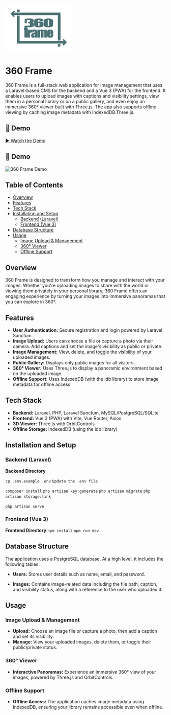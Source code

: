 ![360 Frame Logo](./frontend/src/assets/360logo_color.png)
# 360 Frame

360 Frame is a full-stack web application for image management that uses a Laravel-based CMS for the backend and a Vue 3 (PWA) for the frontend. It enables users to upload images with captions and visibility settings, view them in a personal library or on a public gallery, and even enjoy an immersive 360° viewer built with Three.js. The app also supports offline viewing by caching image metadata with IndexedDB.Three.js.

## 🎥 Demo
[▶ Watch the Demo](demo/360frame_demo.mp4)

## 🎥 Demo
![360 Frame Demo](demo/360frame_demo.gif)


## Table of Contents

- [Overview](#overview)
- [Features](#features)
- [Tech Stack](#tech-stack)
- [Installation and Setup](#installation-and-setup)
  - [Backend (Laravel)](#backend-laravel)
  - [Frontend (Vue 3)](#frontend-vue-3)
- [Database Structure](#database-structure)
- [Usage](#usage)
  - [Image Upload & Management](#image-upload--management)
  - [360° Viewer](#360-viewer)
  - [Offline Support](#offline-support)


## Overview

360 Frame is designed to transform how you manage and interact with your images. Whether you're uploading images to share with the world or viewing them privately in your personal library, 360 Frame offers an engaging experience by turning your images into immersive panoramas that you can explore in 360°.

## Features

- **User Authentication:** Secure registration and login powered by Laravel Sanctum.
- **Image Upload:** Users can choose a file or capture a photo via their camera. Add captions and set the image's visibility as public or private.
- **Image Management:** View, delete, and toggle the visibility of your uploaded images.
- **Public Gallery:**  Displays only public images for all visitors.
- **360° Viewer:**  Uses Three.js to display a panoramic environment based on the uploaded image.
- **Offline Support:**  Uses IndexedDB (with the idb library) to store image metadata for offline access.


## Tech Stack

- **Backend:** Laravel, PHP, Laravel Sanctum, MySQL/PostgreSQL/SQLite
- **Frontend:** Vue 3 (PWA) with Vite, Vue Router, Axios
- **3D Viewer:** Three.js with OrbitControls
- **Offline Storage:** IndexedDB (using the idb library)


## Installation and Setup


### Backend (Laravel)

 **Backend Directory**

`cp .env.example .env`
`Update the .env file`

`composer install`
`php artisan key:generate`
`php artisan migrate`
`php artisan storage:link`


`php artisan serve`

### Frontend (Vue 3)
 **Frontend Directory**
`npm install`
`npm run dev`



## Database Structure

The application uses a PostgreSQL database. At a high level, it includes the following tables:

- **Users:**
  Stores user details such as name, email, and password.

- **Images:**
  Contains image-related data including the file path, caption, and visibility status, along with a reference to the user who uploaded it.

## Usage

### Image Upload & Management
- **Upload:** Choose an image file or capture a photo, then add a caption and set its visibility.
- **Manage:** View your uploaded images, delete them, or toggle their public/private status.

### 360° Viewer
- **Interactive Panoramas:** Experience an immersive 360° view of your images, powered by Three.js and OrbitControls.

### Offline Support
- **Offline Access:** The application caches image metadata using IndexedDB, ensuring your library remains accessible even when offline.

